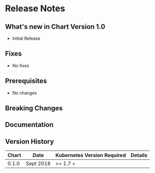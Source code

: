# Release Notes

## What's new in Chart Version 1.0

- Initial Release

## Fixes

- No fixes

## Prerequisites

- No changes

## Breaking Changes


## Documentation


## Version History

| Chart | Date     | Kubernetes Version Required |  Details |
| ----- | -------- | --------------------------- |  ------- |
| 0.1.0 |Sept 2018 | >= 1.7 +                    |          |
